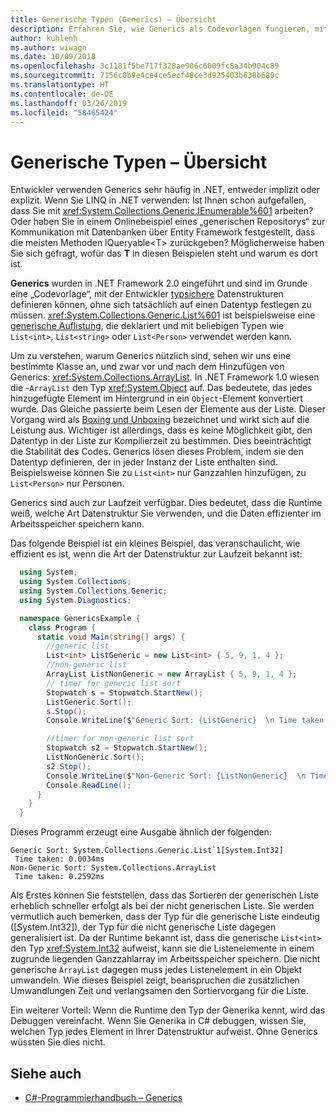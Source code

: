 ```yaml
---
title: Generische Typen (Generics) – Übersicht
description: Erfahren Sie, wie Generics als Codevorlagen fungieren, mit denen Sie typsichere Datenstrukturen definieren können, ohne sich auf einen Datentyp festlegen zu müssen.
author: kuhlenh
ms.author: wiwagn
ms.date: 10/09/2018
ms.openlocfilehash: 3c1181f5be717f328ae906c6009fc8a34b904c89
ms.sourcegitcommit: 7156c0b9e4ce4ce5ecf48ce3d925403b638b680c
ms.translationtype: HT
ms.contentlocale: de-DE
ms.lasthandoff: 03/26/2019
ms.locfileid: "58465424"
---
```

# <a name="generic-types-overview"></a>Generische Typen – Übersicht

Entwickler verwenden Generics sehr häufig in .NET, entweder implizit oder explizit. Wenn Sie LINQ in .NET verwenden: Ist Ihnen schon aufgefallen, dass Sie mit <xref:System.Collections.Generic.IEnumerable%601> arbeiten? Oder haben Sie in einem Onlinebeispiel eines „generischen Repositorys“ zur Kommunikation mit Datenbanken über Entity Framework festgestellt, dass die meisten Methoden IQueryable\<T> zurückgeben? Möglicherweise haben Sie sich gefragt, wofür das **T** in diesen Beispielen steht und warum es dort ist.

**Generics** wurden in .NET Framework 2.0 eingeführt und sind im Grunde eine „Codevorlage“, mit der Entwickler [typsichere](https://docs.microsoft.com/previous-versions/dotnet/netframework-4.0/hbzz1a9a(v=vs.100)) Datenstrukturen definieren können, ohne sich tatsächlich auf einen Datentyp festlegen zu müssen. <xref:System.Collections.Generic.List%601> ist beispielsweise eine [generische Auflistung](xref:System.Collections.Generic), die deklariert und mit beliebigen Typen wie `List<int>`, `List<string>` oder `List<Person>` verwendet werden kann.

Um zu verstehen, warum Generics nützlich sind, sehen wir uns eine bestimmte Klasse an, und zwar vor und nach dem Hinzufügen von Generics: <xref:System.Collections.ArrayList>. In .NET Framework 1.0 wiesen die -`ArrayList` den Typ <xref:System.Object> auf. Das bedeutete, das jedes hinzugefügte Element im Hintergrund in ein `Object`-Element konvertiert wurde. Das Gleiche passierte beim Lesen der Elemente aus der Liste. Dieser Vorgang wird als [Boxing und Unboxing](../csharp/programming-guide/types/boxing-and-unboxing.md) bezeichnet und wirkt sich auf die Leistung aus. Wichtiger ist allerdings, dass es keine Möglichkeit gibt, den Datentyp in der Liste zur Kompilierzeit zu bestimmen. Dies beeinträchtigt die Stabilität des Codes. Generics lösen dieses Problem, indem sie den Datentyp definieren, der in jeder Instanz der Liste enthalten sind. Beispielsweise können Sie zu `List<int>` nur Ganzzahlen hinzufügen, zu `List<Person>` nur Personen.

Generics sind auch zur Laufzeit verfügbar. Dies bedeutet, dass die Runtime weiß, welche Art Datenstruktur Sie verwenden, und die Daten effizienter im Arbeitsspeicher speichern kann.

Das folgende Beispiel ist ein kleines Beispiel, das veranschaulicht, wie effizient es ist, wenn die Art der Datenstruktur zur Laufzeit bekannt ist:

```csharp
  using System;
  using System.Collections;
  using System.Collections.Generic;
  using System.Diagnostics;

  namespace GenericsExample {
    class Program {
      static void Main(string[] args) {
        //generic list
        List<int> ListGeneric = new List<int> { 5, 9, 1, 4 };
        //non-generic list
        ArrayList ListNonGeneric = new ArrayList { 5, 9, 1, 4 };
        // timer for generic list sort
        Stopwatch s = Stopwatch.StartNew();
        ListGeneric.Sort();
        s.Stop();
        Console.WriteLine($"Generic Sort: {ListGeneric}  \n Time taken: {s.Elapsed.TotalMilliseconds}ms");

        //timer for non-generic list sort
        Stopwatch s2 = Stopwatch.StartNew();
        ListNonGeneric.Sort();
        s2.Stop();
        Console.WriteLine($"Non-Generic Sort: {ListNonGeneric}  \n Time taken: {s2.Elapsed.TotalMilliseconds}ms");
        Console.ReadLine();
      }
    }
  }
```

Dieses Programm erzeugt eine Ausgabe ähnlich der folgenden:

```console
Generic Sort: System.Collections.Generic.List`1[System.Int32]
 Time taken: 0.0034ms
Non-Generic Sort: System.Collections.ArrayList
 Time taken: 0.2592ms
```

Als Erstes können Sie feststellen, dass das Sortieren der generischen Liste erheblich schneller erfolgt als bei der nicht generischen Liste. Sie werden vermutlich auch bemerken, dass der Typ für die generische Liste eindeutig ([System.Int32]), der Typ für die nicht generische Liste dagegen generalisiert ist. Da der Runtime bekannt ist, dass die generische `List<int>` den Typ <xref:System.Int32> aufweist, kann sie die Listenelemente in einem zugrunde liegenden Ganzzahlarray im Arbeitsspeicher speichern. Die nicht generische `ArrayList` dagegen muss jedes Listenelement in ein Objekt umwandeln. Wie dieses Beispiel zeigt, beanspruchen die zusätzlichen Umwandlungen Zeit und verlangsamen den Sortiervorgang für die Liste.

Ein weiterer Vorteil: Wenn die Runtime den Typ der Generika kennt, wird das Debuggen vereinfacht. Wenn Sie Generika in C# debuggen, wissen Sie, welchen Typ jedes Element in Ihrer Datenstruktur aufweist. Ohne Generics wüssten Sie dies nicht.

## <a name="see-also"></a>Siehe auch

- [C#-Programmierhandbuch – Generics](../../docs/csharp/programming-guide/generics/index.md)
